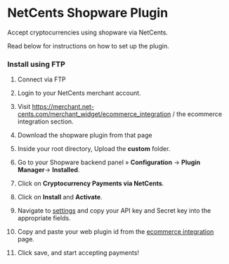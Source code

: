 # NetCents Shopware Plugin

Accept cryptocurrencies using shopware via NetCents.

Read below for instructions on how to set up the plugin.

### Install using FTP

1. Connect via FTP

2. Login to your NetCents merchant account.

3. Visit https://merchant.net-cents.com/merchant_widget/ecommerce_integration / the ecommerce integration section.

4. Download the shopware plugin from that page

5. Inside your root directory, Upload the **custom** folder.

6. Go to your Shopware backend panel » **Configuration** -> **Plugin Manager**-> **Installed**.

7. Click on **Cryptocurrency Payments via NetCents**.

8. Click on **Install** and **Activate**.

9. Navigate to [settings](https://merchant.net-cents.com/settings) and copy your API key and Secret key into the appropriate fields.

10. Copy and paste your web plugin id from the [ecommerce integration](https://merchant.net-cents.com/merchant_widget/ecommerce_integration) page.

11. Click save, and start accepting payments!

